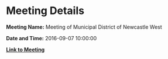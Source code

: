 # Meeting Details

**Meeting Name:** Meeting of Municipal District of Newcastle West

**Date and Time:** 2016-09-07 10:00:00

**[Link to Meeting](https://www.limerick.ie/council/whats-on/meeting-municipal-district-newcastle-west)**
